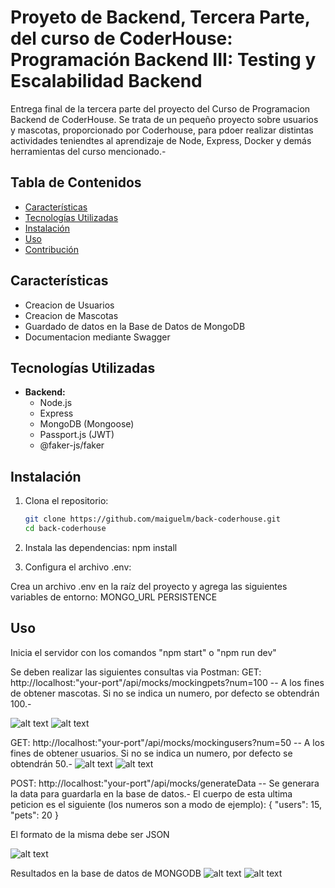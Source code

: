 # Proyeto de Backend, Tercera Parte, del curso de CoderHouse: Programación Backend III: Testing y Escalabilidad Backend

Entrega final de la tercera parte del proyecto del Curso de Programacion Backend de CoderHouse. Se trata de un pequeño proyecto sobre usuarios y mascotas, proporcionado por Coderhouse, para pdoer realizar distintas actividades teniendtes al aprendizaje de Node, Express, Docker y demás herramientas del curso mencionado.-

## Tabla de Contenidos

- [Características](#características)
- [Tecnologías Utilizadas](#tecnologías-utilizadas)
- [Instalación](#instalación)
- [Uso](#uso)
- [Contribución](#contribución)

## Características

- Creacion de Usuarios
- Creacion de Mascotas
- Guardado de datos en la Base de Datos de MongoDB
- Documentacion mediante Swagger


## Tecnologías Utilizadas

- **Backend:** 
  - Node.js
  - Express
  - MongoDB (Mongoose)
  - Passport.js (JWT)
  - @faker-js/faker
 

## Instalación

1. Clona el repositorio:

   ```bash
   git clone https://github.com/maiguelm/back-coderhouse.git
   cd back-coderhouse

2. Instala las dependencias:
npm install

3. Configura el archivo .env:

Crea un archivo .env en la raíz del proyecto y agrega las siguientes variables de entorno:
MONGO_URL
PERSISTENCE

## Uso
Inicia el servidor con los comandos "npm start" o "npm run dev"


Se deben realizar las siguientes consultas via Postman:
GET: http://localhost:"your-port"/api/mocks/mockingpets?num=100 -- A los fines de obtener mascotas. Si no se indica un numero, por defecto se obtendrán 100.-

![alt text](src/public/img/pets1.png)
![alt text](src/public/img/pets2.png)

GET: http://localhost:"your-port"/api/mocks/mockingusers?num=50 -- A los fines de obtener usuarios. Si no se indica un numero, por defecto se obtendrán 50.-
![alt text](src/public/img/users.png)
![alt text](src/public/img/users2.png)

POST: http://localhost:"your-port"/api/mocks/generateData -- Se generara la data para guardarla en la base de datos.-
El cuerpo de esta ultima peticion es el siguiente (los numeros son a modo de ejemplo):
{
	"users": 15,
	"pets": 20
}

El formato de la misma debe ser JSON

![alt text](src/public/img/generatedata.png)



Resultados en la base de datos de MONGODB
![alt text](src/public/img/mongo1.png)
![alt text](src/public/img/mongo2.png)